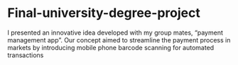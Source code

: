# Final-university-degree-project
I presented an innovative idea developed with my group mates, “payment management app”. Our concept aimed to streamline the payment process in markets by introducing mobile phone barcode scanning for automated transactions
